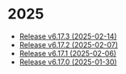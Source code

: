 
# 2025
* [Release v6.17.3 (2025-02-14)](2025/v6.17.3.md)
* [Release v6.17.2 (2025-02-07)](2025/v6.17.2.md)
* [Release v6.17.1 (2025-02-06)](2025/v6.17.1.md)
* [Release v6.17.0 (2025-01-30)](2025/v6.17.0.md)
